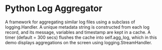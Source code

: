 # Python Log Aggregator

A framework for aggregating similar log files using a subclass of logging.Handler.
A unique metadata string is constructed from each log record, and its message, variables and timestamp are kept in a cache.
A timer (default = 300 secs) flushes the cache into self.agg_log, which in this demo displays aggregations on the screen using logging.StreamHandler.

